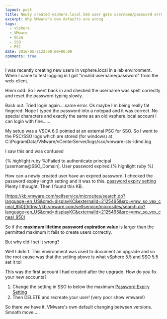 ```yaml
---
layout: post
title: Newly created vsphere.local SSO user gets username/password error
excerpt: Why VMware's own defaults are wrong
tags: 
  - vSphere
  - VMware
  - VCSA
  - SSO
  - PSC
date: 2016-05-2122:00:00+00:00
comments: true
---
```


I was recently creating new users in vsphere.local in a lab environment.  When I came to test logging in I got "invalid username/password" from the web-client.

Hmm odd.  So I went back in and checked the username was spelt correctly and reset the password typing slowly.

Back out.  Tried login again....same error.  Ok maybe I'm being really fat fingered.  Nope I typed the password into a notepad and it was correct.  No special characters and exactly the same as an old vsphere.local account I can login with fine.......

My setup was a VSCA 6.0 pointed at an external PSC for SSO.  So I went to the PSC/SSO logs which are stored (for windows) at
C:\PogramData/VMware/vCenterServer/logs/sso/vmware-sts-idmd.log

I saw this and was confused 

{% highlight ruby %}Failed to authenticate principal [username@SSO_Domain]. User password expired.{% highlight ruby %}

How can a newly created user have an expired password.  I checked the password expiry length setting and it was to this.
[password expiry setting](/public/pawd1.PNG "Password Expiry Setting")
Plenty I thought.  Then I found this KB.

[https://kb.vmware.com/selfservice/microsites/search.do?language=en_US&cmd=displayKC&externalId=2125495&src=vmw_so_vex_cneal_850](https://kb.vmware.com/selfservice/microsites/search.do?language=en_US&cmd=displayKC&externalId=2125495&src=vmw_so_vex_cneal_850)

So if the **maximum lifetime password expiration value** is larger than the permitted maximum it fails to create users correctly.

But why did I set it wrong?

Well I didn't.  This environment was used to document an upgrade and so the root cause was that the setting above is what vSphere 5.5 and SSO 5.5 set it to!

This was the first account I had created after the upgrade.  How do you fix your new accounts?

1. Change the setting in SSO to below the maximum [Password Expiry Setting](/public/pawd2.PNG "Password Expiry Setting")
2. Then DELETE and recreate your user! (very poor show vmware!)

So there we have it.  VMware's own default changing between versions. Smooth move.....
